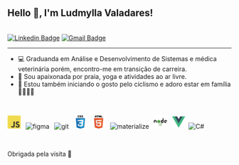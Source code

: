 <h2>Hello 👋, I'm Ludmylla Valadares!</h2>

<br/>[![Linkedin Badge](https://img.shields.io/badge/-LinkedIn-blue?style=flat-square&logo=Linkedin&logoColor=white&link=https://www.linkedin.com/in/ludmyllavaladaresdevfrontbackend/)](https://www.linkedin.com/in/ludmyllavaladaresdevfrontbackend/)
[![Gmail Badge](https://img.shields.io/badge/-Gmail-c14438?style=flat-square&logo=Gmail&logoColor=white&link=mailto:valadaresludmylla@gmail.com)](mailto:valadaresludmylla@gmail.com)



---
 - 💻 Graduanda em Análise e Desenvolvimento de Sistemas e médica veterinária porém, encontro-me em transição de carreira. 
 - 👙 Sou apaixonada por praia, yoga e atividades ao ar livre.
 - 🚴 Estou também iniciando o gosto pelo ciclismo e adoro estar em família 👨‍👩‍👦‍👦

<br/>

<p align="left"><img src="https://github.com/devicons/devicon/blob/master/icons/javascript/javascript-original.svg" alt="JS" width="30" height="30"/>  &ensp;<img src="https://www.vectorlogo.zone/logos/figma/figma-icon.svg" alt="figma" width="30" height="30"/> &ensp;<img src="https://www.vectorlogo.zone/logos/git-scm/git-scm-icon.svg" alt="git" width="30" height="30"/> &ensp;<img src="https://github.com/devicons/devicon/blob/master/icons/css3/css3-original-wordmark.svg" alt="css3" width="30" height="30"/> &ensp;<img src="https://github.com/devicons/devicon/blob/master/icons/html5/html5-original-wordmark.svg" alt="html5" width="30" height="30"/> &ensp;<img src="https://raw.githubusercontent.com/prplx/svg-logos/5585531d45d294869c4eaab4d7cf2e9c167710a9/svg/materialize.svg" alt="materialize" width="30" height="30"/> &ensp;<img src="https://github.com/devicons/devicon/blob/master/icons/nodejs/nodejs-original-wordmark.svg" alt="nodejs" width="30" height="30"/> &ensp;<img src="https://github.com/devicons/devicon/blob/master/icons/vuejs/vuejs-original.svg" alt="vuejs" width="30" height="30"/>&ensp;<img src="https://simpleicons.org/icons/csharp.svg" alt="C#" width="30" height="30"/></p>


<br/>


  Obrigada pela visita 💜
